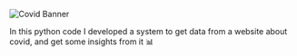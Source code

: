 ![Covid Banner](https://user-images.githubusercontent.com/57842220/149684780-6eb66463-6149-49f6-a841-b992bf336ab6.png)

In this python code I developed a system to get data from a website about covid, and get some insights from it 📊
